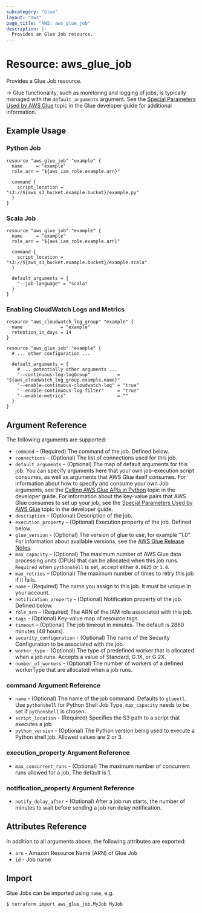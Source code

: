 ```yaml
---
subcategory: "Glue"
layout: "aws"
page_title: "AWS: aws_glue_job"
description: |-
  Provides an Glue Job resource.
---
```


# Resource: aws_glue_job

Provides a Glue Job resource.

-> Glue functionality, such as monitoring and logging of jobs, is typically managed with the `default_arguments` argument. See the [Special Parameters Used by AWS Glue](https://docs.aws.amazon.com/glue/latest/dg/aws-glue-programming-etl-glue-arguments.html) topic in the Glue developer guide for additional information.

## Example Usage

### Python Job

```hcl
resource "aws_glue_job" "example" {
  name     = "example"
  role_arn = "${aws_iam_role.example.arn}"

  command {
    script_location = "s3://${aws_s3_bucket.example.bucket}/example.py"
  }
}
```

### Scala Job

```hcl
resource "aws_glue_job" "example" {
  name     = "example"
  role_arn = "${aws_iam_role.example.arn}"

  command {
    script_location = "s3://${aws_s3_bucket.example.bucket}/example.scala"
  }

  default_arguments = {
    "--job-language" = "scala"
  }
}
```

### Enabling CloudWatch Logs and Metrics

```hcl
resource "aws_cloudwatch_log_group" "example" {
  name              = "example"
  retention_in_days = 14
}

resource "aws_glue_job" "example" {
  # ... other configuration ...

  default_arguments = {
    # ... potentially other arguments ...
    "--continuous-log-logGroup"          = "${aws_cloudwatch_log_group.example.name}"
    "--enable-continuous-cloudwatch-log" = "true"
    "--enable-continuous-log-filter"     = "true"
    "--enable-metrics"                   = ""
  }
}
```

## Argument Reference

The following arguments are supported:

* `command` – (Required) The command of the job. Defined below.
* `connections` – (Optional) The list of connections used for this job.
* `default_arguments` – (Optional) The map of default arguments for this job. You can specify arguments here that your own job-execution script consumes, as well as arguments that AWS Glue itself consumes. For information about how to specify and consume your own Job arguments, see the [Calling AWS Glue APIs in Python](http://docs.aws.amazon.com/glue/latest/dg/aws-glue-programming-python-calling.html) topic in the developer guide. For information about the key-value pairs that AWS Glue consumes to set up your job, see the [Special Parameters Used by AWS Glue](http://docs.aws.amazon.com/glue/latest/dg/aws-glue-programming-python-glue-arguments.html) topic in the developer guide.
* `description` – (Optional) Description of the job.
* `execution_property` – (Optional) Execution property of the job. Defined below.
* `glue_version` - (Optional) The version of glue to use, for example "1.0". For information about available versions, see the [AWS Glue Release Notes](https://docs.aws.amazon.com/glue/latest/dg/release-notes.html).
* `max_capacity` – (Optional) The maximum number of AWS Glue data processing units (DPUs) that can be allocated when this job runs. `Required` when `pythonshell` is set, accept either `0.0625` or `1.0`.
* `max_retries` – (Optional) The maximum number of times to retry this job if it fails.
* `name` – (Required) The name you assign to this job. It must be unique in your account.
* `notification_property` - (Optional) Notification property of the job. Defined below.
* `role_arn` – (Required) The ARN of the IAM role associated with this job.
* `tags` - (Optional) Key-value map of resource tags
* `timeout` – (Optional) The job timeout in minutes. The default is 2880 minutes (48 hours).
* `security_configuration` - (Optional) The name of the Security Configuration to be associated with the job.
* `worker_type` - (Optional) The type of predefined worker that is allocated when a job runs. Accepts a value of Standard, G.1X, or G.2X.
* `number_of_workers` - (Optional) The number of workers of a defined workerType that are allocated when a job runs.

### command Argument Reference

* `name` - (Optional) The name of the job command. Defaults to `glueetl`. Use `pythonshell` for Python Shell Job Type, `max_capacity` needs to be set if `pythonshell` is chosen.
* `script_location` - (Required) Specifies the S3 path to a script that executes a job.
* `python_version` - (Optional) The Python version being used to execute a Python shell job. Allowed values are 2 or 3.

### execution_property Argument Reference

* `max_concurrent_runs` - (Optional) The maximum number of concurrent runs allowed for a job. The default is 1.

### notification_property Argument Reference

* `notify_delay_after` - (Optional) After a job run starts, the number of minutes to wait before sending a job run delay notification.

## Attributes Reference

In addition to all arguments above, the following attributes are exported:

* `arn` - Amazon Resource Name (ARN) of Glue Job
* `id` - Job name

## Import

Glue Jobs can be imported using `name`, e.g.

```
$ terraform import aws_glue_job.MyJob MyJob
```
